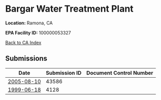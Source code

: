 # Bargar Water Treatment Plant

**Location:** Ramona, CA

**EPA Facility ID:** 100000053327

[Back to CA Index](../../index.md)

## Submissions

| Date | Submission ID | Document Control Number |
|------|--------------|-------------------------|
| [2005-08-10](submissions/43586.md) | 43586 |  |
| [1999-06-18](submissions/4128.md) | 4128 |  |
